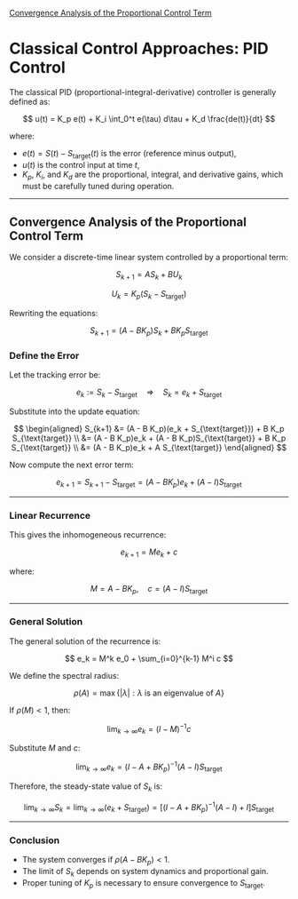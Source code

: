 [Convergence Analysis of the Proportional Control Term](#convergence-analysis-of-the-proportional-control-term)


# Classical Control Approaches: PID Control

The classical PID (proportional-integral-derivative) controller is generally defined as:

$$
u(t) = K_p e(t) + K_i \int_0^t e(\tau) d\tau + K_d \frac{de(t)}{dt}
$$

where:

- $e(t) = S(t) - S_{\text{target}}(t)$ is the error (reference minus output),
- $u(t)$ is the control input at time $t$,
- $K_p$, $K_i$, and $K_d$ are the proportional, integral, and derivative gains, which must be carefully tuned during operation.

---

## Convergence Analysis of the Proportional Control Term

We consider a discrete-time linear system controlled by a proportional term:

$$
S_{k+1} = A S_k + B U_k
$$

$$
U_k = K_p (S_k - S_{\text{target}})
$$

Rewriting the equations:

$$
S_{k+1} = (A - B K_p) S_k + B K_p S_{\text{target}}
$$

### Define the Error

Let the tracking error be:

$$
e_k := S_k - S_{\text{target}} \quad \Rightarrow \quad S_k = e_k + S_{\text{target}}
$$

Substitute into the update equation:

$$
\begin{aligned}
S_{k+1} &= (A - B K_p)(e_k + S_{\text{target}}) + B K_p S_{\text{target}} \\
       &= (A - B K_p)e_k + (A - B K_p)S_{\text{target}} + B K_p S_{\text{target}} \\
       &= (A - B K_p)e_k + A S_{\text{target}}
\end{aligned}
$$


Now compute the next error term:

$$
e_{k+1} = S_{k+1} - S_{\text{target}} = (A - B K_p)e_k + (A - I) S_{\text{target}}
$$

---

### Linear Recurrence

This gives the inhomogeneous recurrence:

$$
e_{k+1} = M e_k + c
$$

where:

$$
M = A - B K_p, \quad c = (A - I) S_{\text{target}}
$$

---

### General Solution

The general solution of the recurrence is:

$$
e_k = M^k e_0 + \sum_{i=0}^{k-1} M^i c
$$

We define the spectral radius:

$$
\rho(A) = \max \left\{ |\lambda| : \lambda \text{ is an eigenvalue of } A \right\}
$$

If $\rho(M) < 1$, then:

$$
\lim_{k \to \infty} e_k = (I - M)^{-1} c
$$

Substitute $M$ and $c$:

$$
\lim_{k \to \infty} e_k = (I - A + B K_p)^{-1}(A - I) S_{\text{target}}
$$

Therefore, the steady-state value of $S_k$ is:

$$
\lim_{k \to \infty} S_k = \lim_{k \to \infty} (e_k + S_{\text{target}}) = \left[ (I - A + B K_p)^{-1}(A - I) + I \right] S_{\text{target}}
$$

---

### Conclusion

- The system converges if $\rho(A - B K_p) < 1$.
- The limit of $S_k$ depends on system dynamics and proportional gain.
- Proper tuning of $K_p$ is necessary to ensure convergence to $S_{\text{target}}$.
